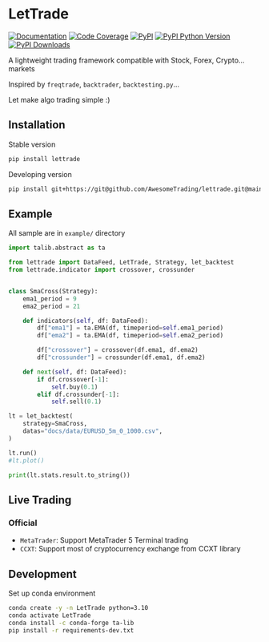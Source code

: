 # LetTrade

[![Documentation](https://img.shields.io/badge/docs-lettrade-708FCC.svg?style=for-the-badge)](https://lettrade.readthedocs.io/en/latest/)
[![Code Coverage](https://img.shields.io/codecov/c/gh/AwesomeTrading/lettrade.svg?style=for-the-badge)](https://codecov.io/gh/AwesomeTrading/lettrade)
[![PyPI](https://img.shields.io/pypi/v/lettrade.svg?color=blue&style=for-the-badge)](https://pypi.org/project/lettrade)
[![PyPI Python Version](https://img.shields.io/pypi/pyversions/lettrade.svg?color=skyblue&style=for-the-badge)](https://pypi.org/project/lettrade)
[![PyPI Downloads](https://img.shields.io/pypi/dd/lettrade.svg?color=skyblue&style=for-the-badge)](https://pypi.org/project/lettrade)

A lightweight trading framework compatible with Stock, Forex, Crypto... markets

Inspired by `freqtrade`, `backtrader`, `backtesting.py`... 

Let make algo trading simple :)

## Installation

Stable version
```sh
pip install lettrade
```

Developing version
```sh
pip install git+https://git@github.com/AwesomeTrading/lettrade.git@main
```

## Example
All sample are in `example/` directory

```python exec="true" source="above" result="ansi"
import talib.abstract as ta

from lettrade import DataFeed, LetTrade, Strategy, let_backtest
from lettrade.indicator import crossover, crossunder


class SmaCross(Strategy):
    ema1_period = 9
    ema2_period = 21

    def indicators(self, df: DataFeed):
        df["ema1"] = ta.EMA(df, timeperiod=self.ema1_period)
        df["ema2"] = ta.EMA(df, timeperiod=self.ema2_period)

        df["crossover"] = crossover(df.ema1, df.ema2)
        df["crossunder"] = crossunder(df.ema1, df.ema2)

    def next(self, df: DataFeed):
        if df.crossover[-1]:
            self.buy(0.1)
        elif df.crossunder[-1]:
            self.sell(0.1)

lt = let_backtest(
    strategy=SmaCross,
    datas="docs/data/EURUSD_5m_0_1000.csv",
)

lt.run()
#lt.plot()

print(lt.stats.result.to_string())
```

## Live Trading
### Official
- `MetaTrader`: Support MetaTrader 5 Terminal trading
- `CCXT`: Support most of cryptocurrency exchange from CCXT library

## Development

Set up conda environment
```sh
conda create -y -n LetTrade python=3.10
conda activate LetTrade
conda install -c conda-forge ta-lib
pip install -r requirements-dev.txt
```